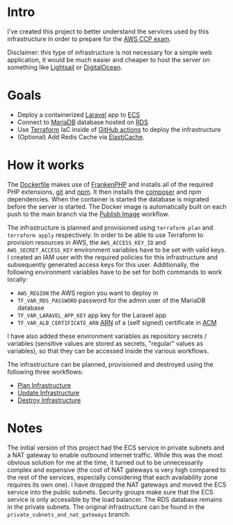 # Intro

I've created this project to better understand the services used by this infrastructure in order to prepare for the [AWS CCP exam](https://aws.amazon.com/certification/certified-cloud-practitioner).

Disclaimer: this type of infrastructure is not necessary for a simple web application, it would be much easier and cheaper to host the server on something like [Lightsail](https://aws.amazon.com/lightsail) or [DigitalOcean](https://www.digitalocean.com).

# Goals

- Deploy a containerized [Laravel](https://laravel.com) app to [ECS](https://aws.amazon.com/ecs)
- Connect to [MariaDB](https://mariadb.org) database hosted on [RDS](https://aws.amazon.com/rds)
- Use [Terraform](https://www.terraform.io) IaC inside of [GitHub actions](https://github.com/features/actions) to deploy the infrastructure
- (Optional) Add Redis Cache via [ElastiCache](https://aws.amazon.com/elasticache).

# How it works

The [Dockerfile](Dockerfile) makes use of [FrankenPHP](https://frankenphp.dev) and installs all of the required PHP extensions, [git](https://git-scm.com) and [npm](https://www.npmjs.com). It then installs the [composer](https://getcomposer.org) and npm dependencies. When the container is started the database is migrated before the server is started. The Docker image is automatically built on each push to the main branch via the [Publish Image](./.github/workflows/publish-image.yaml) workflow.

The infrastructure is planned and provisioned using `terraform plan` and `terraform apply` respectively. In order to be able to use Terraform to provision resources in AWS, the `AWS_ACCESS_KEY_ID` and `AWS_SECRET_ACCESS_KEY` environment variables have to be set with valid keys. I created an IAM user with the required policies for this infrastructure and subsequently generated access keys for this user. Additionally, the following environment variables have to be set for both commands to work locally:

- `AWS_REGION` the AWS region you want to deploy in
- `TF_VAR_RDS_PASSWORD` password for the admin user of the MariaDB database
- `TF_VAR_LARAVEL_APP_KEY` app key for the Laravel app
- `TF_VAR_ALB_CERTIFICATE_ARN` [ARN](https://docs.aws.amazon.com/IAM/latest/UserGuide/reference-arns.html) of a (self signed) certificate in [ACM](https://aws.amazon.com/certificate-manager)

I have also added these environment variables as repository secrets / variables (sensitive values are stored as secrets, "regular" values as variables), so that they can be accessed inside the various workflows.

The infrastructure can be planned, provisioned and destroyed using the following three workflows:

- [Plan Infrastructure](.github/workflows/plan_infrastructure.yaml)
- [Update Infrastructure](.github/workflows/update_infrastructure.yaml)
- [Destroy Infrastructure](.github/workflows/destroy_infrastructure.yaml)

# Notes

The initial version of this project had the ECS service in private subnets and a NAT gateway to enable outbound internet traffic. While this was the most obvious solution for me at the time, it turned out to be unnecessarily complex and expensive (the cost of NAT gateways is very high compared to the rest of the services, especially considering that each availability zone requires its own one). I have dropped the NAT gateways and moved the ECS service into the public subnets. Security groups make sure that the ECS service is only accessible by the load balancer. The RDS database remains in the private subnets. The original infrastructure can be found in the `private_subnets_and_nat_gateways` branch.
